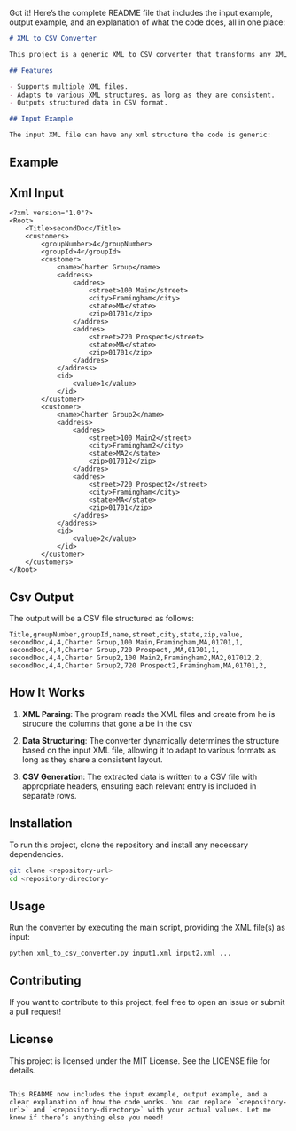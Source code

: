 Got it! Here’s the complete README file that includes the input example, output example, and an explanation of what the code does, all in one place:

```markdown
# XML to CSV Converter

This project is a generic XML to CSV converter that transforms any XML files with a consistent structure into a CSV format. The converter extracts the necessary information based on the provided XML structure and generates corresponding CSV rows.

## Features

- Supports multiple XML files.
- Adapts to various XML structures, as long as they are consistent.
- Outputs structured data in CSV format.

## Input Example

The input XML file can have any xml structure the code is generic:

```
## Example
## Xml Input 
```
<?xml version="1.0"?>
<Root>
    <Title>secondDoc</Title>
    <customers>
        <groupNumber>4</groupNumber>
        <groupId>4</groupId>
        <customer>
            <name>Charter Group</name>
            <address>
                <addres>
                    <street>100 Main</street>
                    <city>Framingham</city>
                    <state>MA</state>
                    <zip>01701</zip>
                </addres>
                <addres>
                    <street>720 Prospect</street>
                    <state>MA</state>
                    <zip>01701</zip>
                </addres>
            </address>
            <id>
                <value>1</value>
            </id>
        </customer>
        <customer>
            <name>Charter Group2</name>
            <address>
                <addres>
                    <street>100 Main2</street>
                    <city>Framingham2</city>
                    <state>MA2</state>
                    <zip>017012</zip>
                </addres>
                <addres>
                    <street>720 Prospect2</street>
                    <city>Framingham</city>
                    <state>MA</state>
                    <zip>01701</zip>
                </addres>
            </address>
            <id>
                <value>2</value>
            </id>
        </customer>
    </customers>
</Root>
```

## Csv Output

The output will be a CSV file structured as follows:

```
Title,groupNumber,groupId,name,street,city,state,zip,value,
secondDoc,4,4,Charter Group,100 Main,Framingham,MA,01701,1,
secondDoc,4,4,Charter Group,720 Prospect,,MA,01701,1,
secondDoc,4,4,Charter Group2,100 Main2,Framingham2,MA2,017012,2,
secondDoc,4,4,Charter Group2,720 Prospect2,Framingham,MA,01701,2,
```

## How It Works

1. **XML Parsing**: The program reads the XML files and create from he is strucure the columns that gone a be in the csv
  
2. **Data Structuring**: The converter dynamically determines the structure based on the input XML file, allowing it to adapt to various formats as long as they share a consistent layout.
  
3. **CSV Generation**: The extracted data is written to a CSV file with appropriate headers, ensuring each relevant entry is included in separate rows.

## Installation

To run this project, clone the repository and install any necessary dependencies.

```bash
git clone <repository-url>
cd <repository-directory>
```

## Usage

Run the converter by executing the main script, providing the XML file(s) as input:

```bash
python xml_to_csv_converter.py input1.xml input2.xml ...
```

## Contributing

If you want to contribute to this project, feel free to open an issue or submit a pull request!

## License

This project is licensed under the MIT License. See the LICENSE file for details.
```

This README now includes the input example, output example, and a clear explanation of how the code works. You can replace `<repository-url>` and `<repository-directory>` with your actual values. Let me know if there’s anything else you need!
